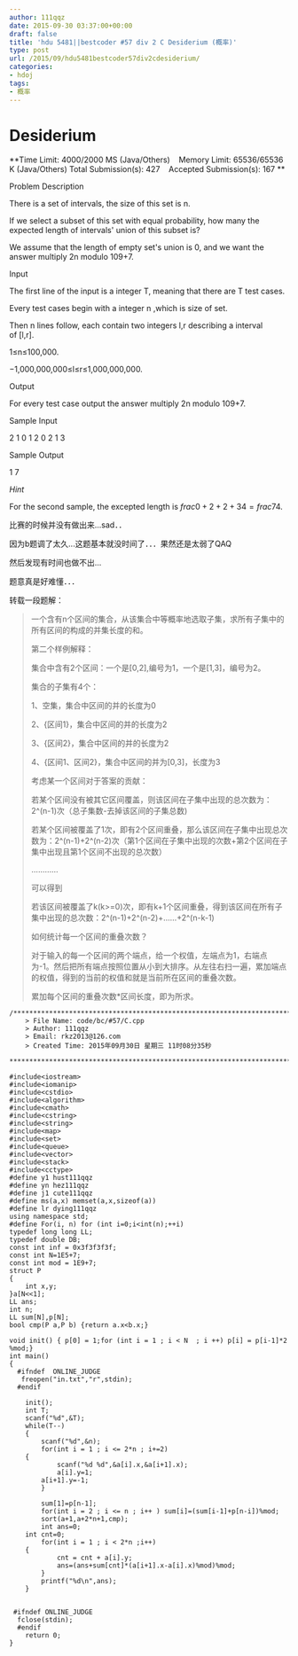 ```yaml
---
author: 111qqz
date: 2015-09-30 03:37:00+00:00
draft: false
title: 'hdu 5481||bestcoder #57 div 2 C Desiderium (概率)'
type: post
url: /2015/09/hdu5481bestcoder57div2cdesiderium/
categories:
- hdoj
tags:
- 概率
---
```


# Desiderium


**Time Limit: 4000/2000 MS (Java/Others)    Memory Limit: 65536/65536 K (Java/Others)
Total Submission(s): 427    Accepted Submission(s): 167
**


Problem Description






There is a set of intervals, the size of this set is n.

If we select a subset of this set with equal probability, how many the expected length of intervals' union of this subset is?

We assume that the length of empty set's union is 0, and we want the answer multiply 2n modulo 109+7.










Input






The first line of the input is a integer T, meaning that there are T test cases.

Every test cases begin with a integer n ,which is size of set.

Then n lines follow, each contain two integers l,r describing a interval of [l,r].

1≤n≤100,000.

−1,000,000,000≤l≤r≤1,000,000,000.











Output




For every test case output the answer multiply 2n modulo 109+7.









Sample Input







2
1
0 1
2
0 2
1 3











Sample Output









1 7





_Hint_


For the second sample, the excepted length is $frac{0+2+2+3}{4}=frac{7}{4}$.









比赛的时候并没有做出来...sad．．




因为b题调了太久...这题基本就没时间了．．．果然还是太弱了QAQ




然后发现有时间也做不出...




题意真是好难懂．．．




转载一段题解：




<blockquote>

> 
> 

一个含有n个区间的集合，从该集合中等概率地选取子集，求所有子集中的所有区间的构成的并集长度的和。

第二个样例解释：

集合中含有2个区间：一个是[0,2],编号为1，一个是[1,3]，编号为2。

集合的子集有4个：

1、空集，集合中区间的并的长度为0

2、{区间1}，集合中区间的并的长度为2

3、{区间2}，集合中区间的并的长度为2

4、{区间1、区间2}，集合中区间的并为[0,3]，长度为3

考虑某一个区间对于答案的贡献：

若某个区间没有被其它区间覆盖，则该区间在子集中出现的总次数为：2^(n-1)次（总子集数-去掉该区间的子集总数)

若某个区间被覆盖了1次，即有2个区间重叠，那么该区间在子集中出现总次数为：2^(n-1)+2^(n-2)次（第1个区间在子集中出现的次数+第2个区间在子集中出现且第1个区间不出现的总次数）

…………

可以得到

若该区间被覆盖了k(k>=0)次，即有k+1个区间重叠，得到该区间在所有子集中出现的总次数：2^(n-1)+2^(n-2)+……+2^(n-k-1)

如何统计每一个区间的重叠次数？

对于输入的每一个区间的两个端点，给一个权值，左端点为1，右端点为-1。然后把所有端点按照位置从小到大排序。从左往右扫一遍，累加端点的权值，得到的当前的权值和就是当前所在区间的重叠次数。

累加每个区间的重叠次数*区间长度，即为所求。


> 
> </blockquote>






    
    /*************************************************************************
    	> File Name: code/bc/#57/C.cpp
    	> Author: 111qqz
    	> Email: rkz2013@126.com 
    	> Created Time: 2015年09月30日 星期三 11时08分35秒
     ************************************************************************/
    
    #include<iostream>
    #include<iomanip>
    #include<cstdio>
    #include<algorithm>
    #include<cmath>
    #include<cstring>
    #include<string>
    #include<map>
    #include<set>
    #include<queue>
    #include<vector>
    #include<stack>
    #include<cctype>
    #define y1 hust111qqz
    #define yn hez111qqz
    #define j1 cute111qqz
    #define ms(a,x) memset(a,x,sizeof(a))
    #define lr dying111qqz
    using namespace std;
    #define For(i, n) for (int i=0;i<int(n);++i)  
    typedef long long LL;
    typedef double DB;
    const int inf = 0x3f3f3f3f;
    const int N=1E5+7;
    const int mod = 1E9+7; 
    struct P
    {
        int x,y;
    }a[N<<1];
    LL ans;
    int n;
    LL sum[N],p[N];
    bool cmp(P a,P b) {return a.x<b.x;}
    
    void init() { p[0] = 1;for (int i = 1 ; i < N  ; i ++) p[i] = p[i-1]*2 %mod;}
    int main()
    {
      #ifndef  ONLINE_JUDGE 
       freopen("in.txt","r",stdin);
      #endif
    
        init();
        int T;
        scanf("%d",&T);
        while(T--)
        {
            scanf("%d",&n);
            for(int i = 1 ; i <= 2*n ; i+=2)
    	{
                scanf("%d %d",&a[i].x,&a[i+1].x);
                a[i].y=1;
    	    a[i+1].y=-1;
            }
    
            sum[1]=p[n-1];
            for(int i = 2 ; i <= n ; i++ ) sum[i]=(sum[i-1]+p[n-i])%mod;
            sort(a+1,a+2*n+1,cmp);
            int ans=0;
    	int cnt=0;
            for(int i = 1 ; i < 2*n ;i++)
    	{
                cnt = cnt + a[i].y;
                ans=(ans+sum[cnt]*(a[i+1].x-a[i].x)%mod)%mod;
            }
            printf("%d\n",ans);
        }
      
       
     #ifndef ONLINE_JUDGE  
      fclose(stdin);
      #endif
    	return 0;
    }
    









